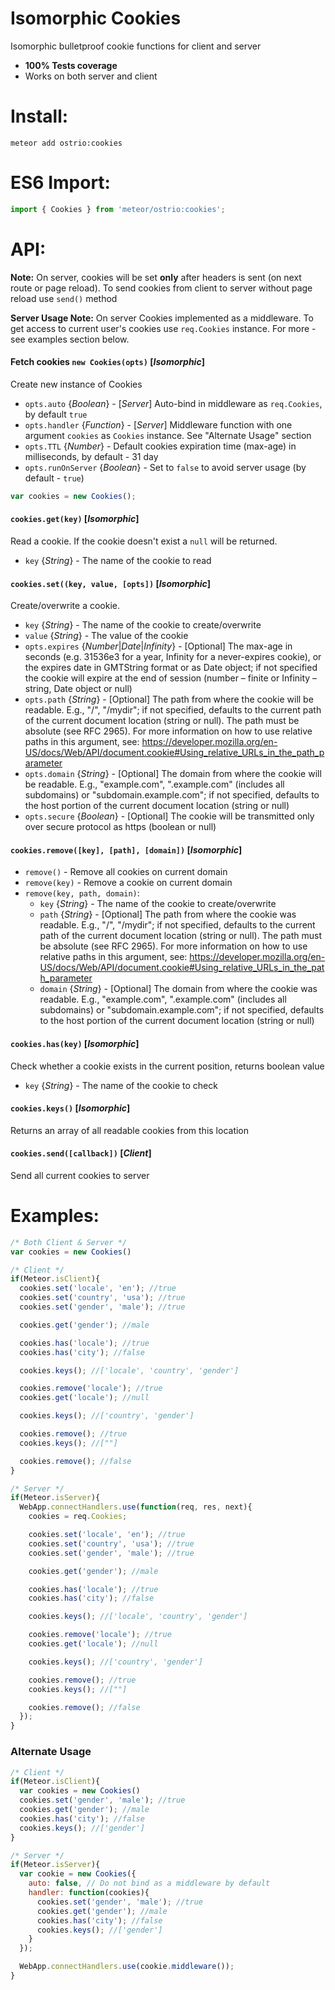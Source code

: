 Isomorphic Cookies
========
Isomorphic bulletproof cookie functions for client and server

 - __100% Tests coverage__
 - Works on both server and client

Install:
========
```shell
meteor add ostrio:cookies
```

ES6 Import:
========
```jsx
import { Cookies } from 'meteor/ostrio:cookies';
```

API:
========
__Note:__ On server, cookies will be set __only__ after headers is sent (on next route or page reload). To send cookies from client to server without page reload use `send()` method

__Server Usage Note:__ On server Cookies implemented as a middleware. To get access to current user's cookies use `req.Cookies` instance. For more - see examples section below.

#### Fetch cookies `new Cookies(opts)` [*Isomorphic*]
  Create new instance of Cookies
  - `opts.auto` {*Boolean*} - [*Server*] Auto-bind in middleware as `req.Cookies`, by default `true`
  - `opts.handler` {*Function*} - [*Server*] Middleware function with one argument `cookies` as `Cookies` instance. See "Alternate Usage" section
  - `opts.TTL`  {*Number*} - Default cookies expiration time (max-age) in milliseconds, by default - 31 day
  - `opts.runOnServer` {*Boolean*} - Set to `false` to avoid server usage (by default - `true`)
```javascript
var cookies = new Cookies();
```

#### `cookies.get(key)` [*Isomorphic*]
  Read a cookie. If the cookie doesn't exist a `null` will be returned.
  - `key` {*String*} - The name of the cookie to read

#### `cookies.set((key, value, [opts])` [*Isomorphic*]
  Create/overwrite a cookie.
  - `key` {*String*} - The name of the cookie to create/overwrite
  - `value` {*String*} - The value of the cookie
  - `opts.expires` {*Number*|*Date*|*Infinity*}  - [Optional] The max-age in seconds (e.g. 31536e3 for a year, Infinity for a never-expires cookie), or the expires date in GMTString format or as Date object; if not specified the cookie will expire at the end of session (number – finite or Infinity – string, Date object or null)
  - `opts.path` {*String*} - [Optional] The path from where the cookie will be readable. E.g., "/", "/mydir"; if not specified, defaults to the current path of the current document location (string or null). The path must be absolute (see RFC 2965). For more information on how to use relative paths in this argument, see: https://developer.mozilla.org/en-US/docs/Web/API/document.cookie#Using_relative_URLs_in_the_path_parameter
  - `opts.domain` {*String*} - [Optional] The domain from where the cookie will be readable. E.g., "example.com", ".example.com" (includes all subdomains) or "subdomain.example.com"; if not specified, defaults to the host portion of the current document location (string or null)
  - `opts.secure` {*Boolean*} - [Optional] The cookie will be transmitted only over secure protocol as https (boolean or null)

#### `cookies.remove([key], [path], [domain])` [*Isomorphic*]
 - `remove()` - Remove all cookies on current domain
 - `remove(key)` - Remove a cookie on current domain
 - `remove(key, path, domain)`:
    - `key` {*String*} - The name of the cookie to create/overwrite
    - `path` {*String*} - [Optional] The path from where the cookie was readable. E.g., "/", "/mydir"; if not specified, defaults to the current path of the current document location (string or null). The path must be absolute (see RFC 2965). For more information on how to use relative paths in this argument, see: https://developer.mozilla.org/en-US/docs/Web/API/document.cookie#Using_relative_URLs_in_the_path_parameter
    - `domain` {*String*} - [Optional] The domain from where the cookie was readable. E.g., "example.com", ".example.com" (includes all subdomains) or "subdomain.example.com"; if not specified, defaults to the host portion of the current document location (string or null)

#### `cookies.has(key)` [*Isomorphic*]
 Check whether a cookie exists in the current position, returns boolean value
 - `key` {*String*} - The name of the cookie to check

#### `cookies.keys()` [*Isomorphic*]
  Returns an array of all readable cookies from this location

#### `cookies.send([callback])` [*Client*]
  Send all current cookies to server



Examples:
=========
```javascript
/* Both Client & Server */
var cookies = new Cookies()

/* Client */
if(Meteor.isClient){
  cookies.set('locale', 'en'); //true
  cookies.set('country', 'usa'); //true
  cookies.set('gender', 'male'); //true

  cookies.get('gender'); //male

  cookies.has('locale'); //true
  cookies.has('city'); //false

  cookies.keys(); //['locale', 'country', 'gender']

  cookies.remove('locale'); //true
  cookies.get('locale'); //null

  cookies.keys(); //['country', 'gender']

  cookies.remove(); //true
  cookies.keys(); //[""]

  cookies.remove(); //false
}

/* Server */
if(Meteor.isServer){
  WebApp.connectHandlers.use(function(req, res, next){
    cookies = req.Cookies;

    cookies.set('locale', 'en'); //true
    cookies.set('country', 'usa'); //true
    cookies.set('gender', 'male'); //true

    cookies.get('gender'); //male

    cookies.has('locale'); //true
    cookies.has('city'); //false

    cookies.keys(); //['locale', 'country', 'gender']

    cookies.remove('locale'); //true
    cookies.get('locale'); //null

    cookies.keys(); //['country', 'gender']

    cookies.remove(); //true
    cookies.keys(); //[""]

    cookies.remove(); //false
  });
}
```

### Alternate Usage
```javascript
/* Client */
if(Meteor.isClient){
  var cookies = new Cookies()
  cookies.set('gender', 'male'); //true
  cookies.get('gender'); //male
  cookies.has('city'); //false
  cookies.keys(); //['gender']
}

/* Server */
if(Meteor.isServer){
  var cookie = new Cookies({
    auto: false, // Do not bind as a middleware by default
    handler: function(cookies){
      cookies.set('gender', 'male'); //true
      cookies.get('gender'); //male
      cookies.has('city'); //false
      cookies.keys(); //['gender']
    }
  });

  WebApp.connectHandlers.use(cookie.middleware());
}
```